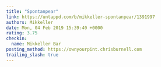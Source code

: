 ```yaml
---
title: "Spontanpear"
link: https://untappd.com/b/mikkeller-spontanpear/1391997
authors: Mikkeller
date: Mon, 04 Feb 2019 15:39:40 +0000
rating: 3.75
checkin:
  name: Mikkeller Bar
posting_method: https://ownyourpint.chrisburnell.com
trailing_slash: true
---
```

